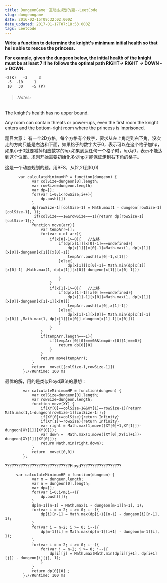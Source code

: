 ```yaml
---
title: DungeonGame一道动态规划的题--LeetCode
slug: dungeongame
date: 2016-02-15T09:32:02.000Z
date_updated: 2017-01-17T07:18:53.000Z
tags: LeetCode
---
```


**Write a function to determine the knight's minimum initial health so that he is able to rescue the princess.**

**For example, given the dungeon below, the initial health of the knight must be at least 7 if he follows the optimal path RIGHT-> RIGHT -> DOWN -> DOWN.**

    -2(K)	-3	   3
     -5	 -10	 1
     10	  30	-5 (P)
    

> ###### Notes:

The knight's health has no upper bound.

Any room can contain threats or power-ups, even the first room the knight enters and the bottom-right room where the princess is imprisoned.

题目大意： 有一个2D方格，每个方格有个数字，要求从左上角走到右下角，没次走的方向只能是右边和下面，如果格子的数字大于0，表示可以在这个格子加hp，如果小于0就要减掉相应数字的hp.如果到达任何一个格子时，hp为0，表示不能达到这个位置。求刚开始需要初始化多少hp才能保证走到右下角的格子。

这是一个动态规划的题。用BFS，从(2,2)到(0,0)

          var calculateMinimumHP = function(dungeon) {
                var colSize=dungeon[0].length;
                var rowSize=dungeon.length;
                var dp=[];
                for(var i=0;i<rowSize;i++){
                    dp.push([])
                }
                dp[rowSize-1][colSize-1] = Math.max(1 - dungeon[rowSize-1][colSize-1], 1);
                 if(colSize===1&&rowSize===1){return dp[rowSize-1][colSize-1];}
                function move(arr){
                    var tempArr=[];
                    for(var x of arr){
                        if(x[0]-1>=0){   //左移
                            if(dp[x[1]][x[0]-1]===undefined){
                                dp[x[1]][x[0]-1]=Math.max(1, dp[x[1]][x[0]]-dungeon[x[1]][x[0]-1])
                                tempArr.push([x[0]-1,x[1]])
                            }else{
                                dp[x[1]][x[0]-1]= Math.min(dp[x[1]][x[0]-1] ,Math.max(1, dp[x[1]][x[0]]-dungeon[x[1]][x[0]-1]))
    
                            }
                        }
                        if(x[1]-1>=0){   //上移
                            if(dp[x[1]-1][x[0]]===undefined){
                                dp[x[1]-1][x[0]]=Math.max(1, dp[x[1]][x[0]]-dungeon[x[1]-1][x[0]])
                                tempArr.push([x[0],x[1]-1])
                            }else{
                                dp[x[1]-1][x[0]]= Math.min(dp[x[1]-1][x[0]] ,Math.max(1, dp[x[1]][x[0]]-dungeon[x[1]-1][x[0]]))
                            }
                        }
                    }
                    if(tempArr.length===1){
                        if(tempArr[0][0]===0&&tempArr[0][1]===0){
                            return dp[0][0]
                        }
                    }
                    return move(tempArr);
                }
                return  move([[colSize-1,rowSize-1]])
            };//Runtime: 160 ms
    

最优的解，用的是类似Floyd算法的思想：

            var calculateMinimumHP = function(dungeon) {
                var colSize=dungeon[0].length;
                var rowSize=dungeon.length;
                function move(XY) {
                    if(XY[0]==colSize-1&&XY[1]==rowSize-1){return Math.max(1,1-dungeon[rowSize-1][colSize-1]);}
                    if(XY[0]>=colSize){return Infinity}
                    if(XY[1]>=rowSize){return Infinity}
                    var right = Math.max(1,move([XY[0]+1,XY[1]])-dungeon[XY[1]][XY[0]]);
                    var down =  Math.max(1,move([XY[0],XY[1]+1])-dungeon[XY[1]][XY[0]]);
                    return Math.min(right,down);
                }
                return  move([0,0])
            };
    

?????????????????????????????Floyd??????????????????

         var calculateMinimumHP = function(dungeon) {
                var m = dungeon.length;
                var n = dungeon[0].length;
                var dp=[];
                for(var i=0;i<m;i++){
                    dp.push([]);
                }
                dp[m-1][n-1] = Math.max(1 - dungeon[m-1][n-1], 1);
                for(var i = m-2; i >= 0; i--){
                    dp[i][n-1] = Math.max(dp[i+1][n-1] - dungeon[i][n-1], 1);
                }
                for(var i = n-2; i >= 0; i--){
                    dp[m-1][i] = Math.max(dp[m-1][i+1] - dungeon[m-1][i], 1);
                }
                for(var i = m-2; i >= 0; i--){
                    for(var j = n-2; j >= 0; j--){
                        dp[i][j] = Math.max(Math.min(dp[i][j+1], dp[i+1][j]) - dungeon[i][j], 1);
                    }
                }
                return dp[0][0] ;
            };//Runtime: 100 ms
    
